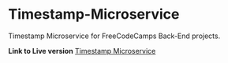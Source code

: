 # Timestamp-Microservice
Timestamp Microservice for FreeCodeCamps Back-End projects.

**Link to Live version**
[Timestamp Microservice](https://pickle-emery.glitch.me)
